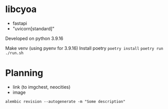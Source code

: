 # libcyoa

* fastapi
* "uvicorn[standard]"

Developed on python 3.9.16

Make venv (using pyenv for 3.9.16)
Install poetry
`poetry install`
`poetry run ./run.sh`

# Planning

* link (to imgchest, neocities)
* image


 ```alembic revision --autogenerate -m "Some description"```